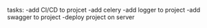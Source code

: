 tasks:
	-add CI/CD to projcet
	-add celery
	-add logger to project
	-add swagger to project
	-deploy project on server 
